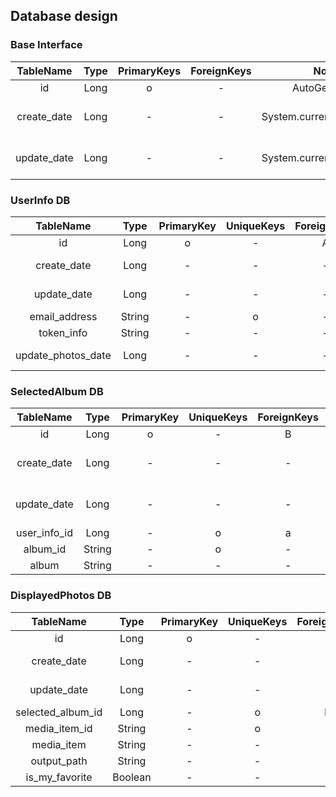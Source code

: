 ## Database design

### Base Interface

| TableName | Type | PrimaryKeys | ForeignKeys | Note | Example |
|:-:|:-:|:-:|:-:|:-:|:-:|
| id | Long | o | - | AutoGenerate | 1 |
| create_date | Long | - | - | System.currentTimeMillis() | 2020-01-01 00:00:00 |
| update_date | Long | - | - | System.currentTimeMillis() | 2020-01-01 00:00:00 |

### UserInfo DB

| TableName | Type | PrimaryKey | UniqueKeys | ForeignKeys | Note | Example |
|:-:|:-:|:-:|:-:|:-:|:-:|:-:|
| id | Long | o | - | A | AutoGenerate | 1 |
| create_date | Long | - | - | - | System.currentTimeMillis() | 2020-01-01 00:00:00 |
| update_date | Long | - | - | - | System.currentTimeMillis() | 2020-01-01 00:00:00 |
| email_address | String | - | o | - | GoogleSignInAccount#email | test@example.com |
| token_info | String | - | - | - | TokenInfo (JSON) | - |
| update_photos_date | Long | - | - | - | - | 2020-01-01 00:00:00 |

### SelectedAlbum DB

| TableName | Type | PrimaryKey | UniqueKeys | ForeignKeys | Note | Example |
|:-:|:-:|:-:|:-:|:-:|:-:|:-:|
| id | Long | o | - | B | AutoGenerate | 1 |
| create_date | Long | - | - | - | System.currentTimeMillis() | 2020-01-01 00:00:00 |
| update_date | Long | - | - | - | System.currentTimeMillis() | 2020-01-01 00:00:00 |
| user_info_id | Long | - | o | a | UserInfo#id | 1 |
| album_id | String | - | o | - | Album#id | - |
| album | String | - | - | - | Album (JSON) | - |

### DisplayedPhotos DB

| TableName | Type | PrimaryKey | UniqueKeys | ForeignKeys | Note | Example |
|:-:|:-:|:-:|:-:|:-:|:-:|:-:|
| id | Long | o | - | - | AutoGenerate | 1 |
| create_date | Long | - | - | - | System.currentTimeMillis() | 2020-01-01 00:00:00 |
| update_date | Long | - | - | - | System.currentTimeMillis() | 2020-01-01 00:00:00 |
| selected_album_id | Long | - | o | b | SelectedAlbum#id | 1 |
| media_item_id | String | - | o | - | MediaItem#id | - |
| media_item | String | - | - | - | MediaItem (JSON) | - |
| output_path | String | - | - | - | Output file path | xxx/yyy/zzz.png |
| is_my_favorite | Boolean | - | - | - | User favorite | true |
